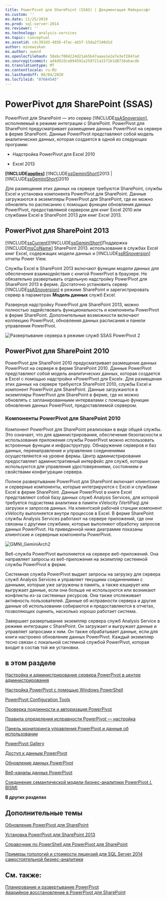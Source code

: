 ```yaml
---
title: PowerPivot для SharePoint (SSAS) | Документация Майкрософт
ms.custom: ''
ms.date: 11/25/2019
ms.prod: sql-server-2014
ms.reviewer: ''
ms.technology: analysis-services
ms.topic: conceptual
ms.assetid: c4c393d3-4856-47ac-ab5f-15da2f240d1d
author: minewiskan
ms.author: owend
ms.openlocfilehash: 58ebcf004224d21ab5b47aaee1e2e7e3ef2047ad
ms.sourcegitcommit: ad4d92dce894592a259721a1571b1d8736abacdb
ms.translationtype: MT
ms.contentlocale: ru-RU
ms.lasthandoff: 08/04/2020
ms.locfileid: "87664545"
---
```

# <a name="powerpivot-for-sharepoint-ssas"></a>PowerPivot для SharePoint (SSAS)
  PowerPivot для SharePoint — это сервер [!INCLUDE[ssASnoversion](../../includes/ssasnoversion-md.md)], исполняемый в режиме интеграции с SharePoint. PowerPivot для SharePoint предусматривает размещение данных PowerPivot на сервере в ферме SharePoint. Данные PowerPivot представляют собой модель аналитических данных, которая создается в одной из следующих программ:  
  
-   Надстройка PowerPivot для Excel 2010  
  
-   Excel 2013  
  
 **[!INCLUDE[applies](../../includes/applies-md.md)]**  [!INCLUDE[ssGeminiShort](../../includes/ssgeminishort-md.md)]2013 | [!INCLUDE[ssGeminiShort](../../includes/ssgeminishort-md.md)]2010  
  
 Для размещения этих данных на сервере требуются SharePoint, службы Excel и установка компонента PowerPivot для SharePoint. Данные загружаются в экземпляры PowerPivot для SharePoint, где их можно обновлять по расписанию с помощью функции обновления данных PowerPivot, предоставлямой сервером для книг Excel 2010 или службами Excel в SharePoint 2013 для книг Excel 2013.  
  
## <a name="powerpivot-for-sharepoint-2013"></a>PowerPivot для SharePoint 2013  
 [!INCLUDE[ssCurrent](../../includes/sscurrent-md.md)][!INCLUDE[ssGeminiShort](../../includes/ssgeminishort-md.md)]Поддержка [!INCLUDE[msCoName](../../includes/msconame-md.md)] SharePoint 2013. использование в службах Excel книг Excel, содержащих модели данных и [!INCLUDE[ssRSnoversion](../../includes/ssrsnoversion-md.md)] отчеты Power View.  
  
 Службы Excel в SharePoint 2013 включают функции модели данных для обеспечения взаимодействия с книгой PowerPivot в браузере. Не обязательно развертывать отдельную надстройку PowerPivot для SharePoint 2013 в ферме. Достаточно установить сервер [!INCLUDE[ssASnoversion](../../includes/ssasnoversion-md.md)] в режиме SharePoint и зарегистрировать сервер в параметрах **Модель данных** служб Excel.  
  
 Развернув надстройку PowerPivot для SharePoint 2013, можно полностью задействовать функциональность и компоненты PowerPivot в ферме SharePoint. Дополнительные возможности включают коллекцию PowerPivot, обновления данных расписания и панели управления PowerPivot.  
  
 ![Развертывание сервера в режиме служб SSAS PowerPivot 2](../media/as-powerpivot-mode-2server-deployment.gif "Развертывание сервера в режиме служб SSAS PowerPivot 2")  
  
## <a name="powerpivot-for-sharepoint-2010"></a>PowerPivot для SharePoint 2010  
 PowerPivot для SharePoint 2010 предусматривает размещение данных PowerPivot на сервере в ферме SharePoint 2010. Данные PowerPivot представляют собой модель аналитических данных, которая создается в Excel с помощью надстройки «PowerPivot для Excel». Для размещения этих данных на сервере требуются SharePoint 2010, службы Excel и компонент PowerPivot для SharePoint. Данные загружаются в экземпляры PowerPivot для SharePoint в ферме, где их можно обновлять с запланированными интервалами с помощью функции обновления данных PowerPivot, предоставляемой сервером.  
  
### <a name="components-of-powerpivot-for-sharepoint-2010"></a>Компоненты PowerPivot для SharePoint 2010  
 Компонент PowerPivot для SharePoint реализован в виде общей службы. Это означает, что для администрирования, обеспечения безопасности и использования приложения службы PowerPivot можно использовать встроенные функции и инфраструктуру. Обнаружение серверов и баз данных, перенаправление и управление соединениями осуществляются на уровне фермы. Центр администрирования предоставляет административный интерфейс для служб, которые используются для управления удостоверениями, состоянием и свойствами конфигурации сервера.  
  
 Полное развертывание PowerPivot для SharePoint включает клиентские и серверные компоненты, которые интегрируются с Excel и службами Excel в ферме SharePoint. Данные PowerPivot в книге Excel представляют собой базу данных служб Analysis Services, для которой требуется подсистема аналитики в памяти xVelocity (VertiPaq) для загрузки и запросов данных. На клиентской рабочей станции компонент xVelocity выполняется внутри процессов в Excel. В ферме SharePoint службы Analysis Services работают на сервере приложений, где они связаны с другими службами, которые выполняют обработку запросов данных PowerPivot. На приведенной ниже диаграмме показаны клиентские и серверные компоненты PowerPivot.  
  
 ![GMNI_GeminiArch2](../media/gmni-geminiarch2.gif "GMNI_GeminiArch2")  
  
 Веб-служба PowerPivot выполняется на сервере веб-приложений. Она направляет запросы из веб-приложения на экземпляр системной службы PowerPivot в ферме.  
  
 Системная служба PowerPivot выдает запросы на загрузку для сервера служб Analysis Services и управляет текущими соединениями с данными, которые уже загружены в память, а также кэширует или выгружает данные, если они больше не используются или возникают конфликты из-за системных ресурсов. Она также отслеживает активность пользователей. Данные об исправности сервера и другие данные об использовании собираются и предоставляются в отчетах, позволяющих оценить, насколько хорошо работает система.  
  
 Завершает развертывание экземпляр сервера служб Analysis Service в режиме интеграции с SharePoint. Он загружает и выгружает данные и управляет запросами к ним. Он также обрабатывает данные, если для книги настроено обновление данных PowerPivot.  Каждый экземпляр тесно связан с локальной системной службой PowerPivot, которая входит в состав той же установки.  
  
##  <a name="in-this-section"></a><a name="bkmk_RelatedContent"></a> в этом разделе  
 [Настройка и администрирование сервера PowerPivot в центре администрирования](power-pivot-server-administration-and-configuration-in-central-administration.md)  
  
 [Настройка PowerPivot с помощью Windows PowerShell](power-pivot-configuration-using-windows-powershell.md)  
  
 [PowerPivot Configuration Tools](power-pivot-configuration-tools.md)  
  
 [Проверка подлинности и авторизация PowerPivot](power-pivot-authentication-and-authorization.md)  
  
 [Правила определения исправности PowerPivot — настройка](configure-power-pivot-health-rules.md)  
  
 [Панель мониторинга управления PowerPivot и данные об использовании](power-pivot-management-dashboard-and-usage-data.md)  
  
 [PowerPivot Gallery](../../index.yml)  
  
 [Доступ к данным PowerPivot](power-pivot-data-access.md)  
  
 [Обновление данных PowerPivot](power-pivot-data-refresh.md)  
  
 [Веб-каналы данных PowerPivot](power-pivot-data-feeds.md)  
  
 [Соединение семантической модели бизнес-аналитики PowerPivot &#40;. BISM&#41;](power-pivot-bi-semantic-model-connection-bism.md)  
  
 **В других разделах**  
  
## <a name="additional-topics"></a>Дополнительные темы  
 [Обновление PowerPivot для SharePoint](../../database-engine/install-windows/upgrade-power-pivot-for-sharepoint.md)  
  
 [Установка PowerPivot для SharePoint 2013](../instances/install-windows/install-analysis-services-in-power-pivot-mode.md)  
  
 [Справочник по PowerShell для PowerPivot для SharePoint](/sql/analysis-services/powershell/powershell-reference-for-power-pivot-for-sharepoint)  
  
 [Примеры топологий и стоимости лицензий для SQL Server 2014 самостоятельной бизнес-аналитики](../../sql-server/install/example-license-topologies-costs-self-service-business-intelligence.md)  
  
## <a name="see-also"></a>См. также:  
 [Планирование и развертывание PowerPivot](https://go.microsoft.com/fwlink/?linkID=220972)   
 [Аварийное восстановление в PowerPivot для SharePoint](https://go.microsoft.com/fwlink/p/?LinkId=389570)  
  
  
